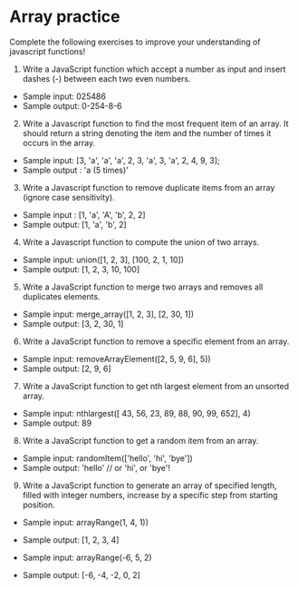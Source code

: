 # Array practice

Complete the following exercises to improve your understanding of javascript functions!

1. Write a JavaScript function which accept a number as input and insert dashes (-) between each two even numbers.
  * Sample input: 025486
  * Sample output: 0-254-8-6

2. Write a Javascript function to find the most frequent item of an array. It should return a string denoting the item and the number of times it occurs in the array.
  * Sample input: [3, 'a', 'a', 'a', 2, 3, 'a', 3, 'a', 2, 4, 9, 3];
  * Sample output : 'a (5 times)'

3. Write a Javascript function to remove duplicate items from an array (ignore case sensitivity).
  * Sample input : [1, 'a', 'A', 'b', 2, 2]
  * Sample output: [1, 'a', 'b', 2]

4. Write a Javascript function to compute the union of two arrays.

  * Sample input: union([1, 2, 3], [100, 2, 1, 10])
  * Sample output: [1, 2, 3, 10, 100]

5. Write a JavaScript function to merge two arrays and removes all duplicates elements.

  * Sample input: merge_array([1, 2, 3], [2, 30, 1])
  * Sample output: [3, 2, 30, 1]

6. Write a JavaScript function to remove a specific element from an array.

  * Sample input: removeArrayElement([2, 5, 9, 6], 5))
  * Sample output: [2, 9, 6]

7. Write a JavaScript function to get nth largest element from an unsorted array.

  * Sample input: nthlargest([ 43, 56, 23, 89, 88, 90, 99, 652], 4)
  * Sample output: 89

8. Write a JavaScript function to get a random item from an array.
  * Sample input: randomItem(['hello', 'hi', 'bye'])
  * Sample output: 'hello' // or 'hi', or 'bye'!

9. Write a JavaScript function to generate an array of specified length, filled with integer numbers, increase by a specific step from starting position.

  * Sample input: arrayRange(1, 4, 1))
  * Sample output: [1, 2, 3, 4]

  * Sample input: arrayRange(-6, 5, 2)
  * Sample output: [-6, -4, -2, 0, 2]
